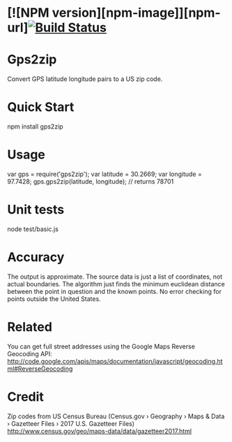 #  [![NPM version][npm-image]][npm-url][![Build Status](https://travis-ci.org/NickCarneiro/gps2zip.svg)](https://travis-ci.org/NickCarneiro/gps2zip)

# Gps2zip

Convert GPS latitude longitude pairs to a US zip code.

# Quick Start

  npm install gps2zip

# Usage

  var gps = require('gps2zip');
  var latitude = 30.2669;
  var longitude = 97.7428;
  gps.gps2zip(latitude, longitude);
  // returns 78701

# Unit tests

  node test/basic.js

# Accuracy
The output is approximate. The source data is just a list of coordinates, not actual boundaries. The algorithm just finds the minimum euclidean distance between the point in question and the known points. No error checking for points outside the United States.


# Related

You can get full street addresses using the Google Maps Reverse Geocoding API:
http://code.google.com/apis/maps/documentation/javascript/geocoding.html#ReverseGeocoding

# Credit

Zip codes from US Census Bureau (Census.gov › Geography › Maps & Data › Gazetteer Files › 2017 U.S. Gazetteer Files)
http://www.census.gov/geo/maps-data/data/gazetteer2017.html
